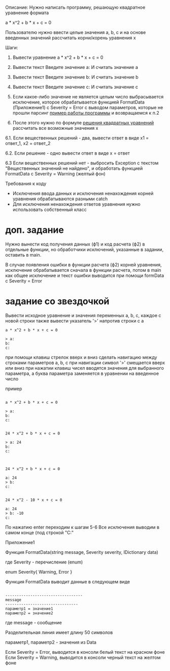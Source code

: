 Описание:
Нужно написать программу, решающую квадратное уравнение формата

a * x^2 + b * x + c = 0

Пользователю нужно ввести целые значения a, b, c и на основе введенных значений рассчитать корни/корень уравнения x

Шаги:
1. Вывести уравнение
a * x^2 + b * x + c = 0
2. Вывести текст
Введите значение a: 
И считать значение a

3. Вывести текст
Введите значение b:
И считать значение b

4. Вывести текст
Введите значение c:
И считать значение c

5. Если какое-либо значение не является целым число
выбрасывается исключение, которое обрабатывается функцией FormatData (Приложение1)
с Severity = Error с выводом параметров, которые не прошли парсинг
[пример работы программы](https://ctrl.vi/i/AOJa0yNyN)
и возвращаемся к п.2

6. После этого нужно по формуле [решения квадратных уравнений](https://www.berdov.com/docs/equation/quadratic_equations/)
рассчитать все возможные значения x

  6.1. Если вещественных решений - два,
  вывести ответ в виде
  x1 = ответ_1, x2 = ответ_2

  6.2. Если решение - одно
  вывести ответ в виде
  x = ответ

  6.3 Если вещественных решений нет - выбросить Exception с текстом "Вещественных значений не найдено",
  и обработать функцией FormatData c Severity = Warning (желтый фон)

Требования к коду
- Исключения ввода данных и исключения ненахождения корней уравнения обрабатываются разными catch
- Для исключения ненахождения ответов уравнения нужно использовать собственный класс

# доп. задание
Нужно вынести код получения данных (ф1) и код расчета (ф2) в отдельные функции,
но обработчики исключений, указанные в задании, оставить в main.

В случае появления ошибки в функции расчета (ф2) корней уравнения,
исключение обрабатывается сначала в функции расчета,
потом в main как общее исключение и текст ошибки выводится при помощи formData c Severity = Error

# задание со звездочкой

Вывести исходное уравнение и значения переменных a, b, c, каждое с новой строки
также вывести указатель '>' напротив строки с a

```
a * x^2 + b * x + c = 0

> a:
b:
c:
```

при помощи клавиш стрелок вверх и вниз сделать навигацию между строками параметров a, b, c
при навигации символ '>' смещается вверх или вниз
при нажатии клавиш чисел вводятся значения для выбранного параметра,
а буква параметра заменяется в уравнении на введенное число

пример


```

a * x^2 + b * x + c = 0

> a:
b:
c:


24 * x^2 + b * x + c = 0

> a: 24
b:
c:



24 * x^2 + b * x + c = 0

a: 24
> b:
c:


24 * x^2 - 10 * x + c = 0

a: 24
> b: -10
c:
```


По нажатию enter переходим к шагам 5-6
Все исключения выводим в самом конце (под строкой "C:"

Приложение1

Функция FormatData(string message, Severity severity, IDictionary data)

где Severity - перечисление (enum)

enum Severity{
Warning,
Error
}

Функция FormatData выводит данные в следующем виде


```

----------------------------------
message
--------------------------------
параметр1 = значение1
параметр2 = значение2

```

где message - сообщение

Разделительная линия имеет длину 50 символов

параметр1, параметр2 - значения из Data


Если Severity = Error, выводится в консоли белый текст на красном фоне
Если Severity = Warning, выводится в консоли черный текст на желтом фоне
